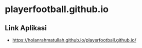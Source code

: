 # playerfootball.github.io

## Link Aplikasi

* https://holanrahmatullah.github.io/playerfootball.github.io/
